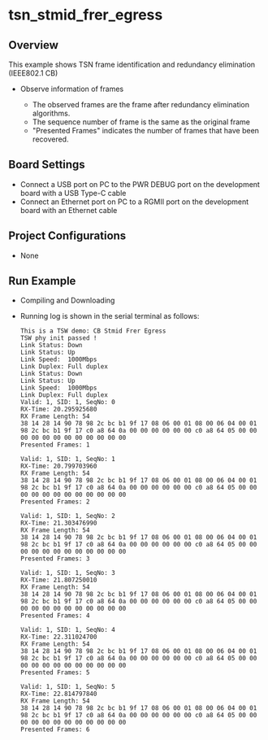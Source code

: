 # tsn_stmid_frer_egress

## Overview

This example shows TSN frame identification and redundancy elimination (IEEE802.1 CB)

- Observe information of frames

  - The observed frames are the frame after redundancy elimination algorithms.
  - The sequence number of frame is the same as the original frame
  - "Presented Frames" indicates the number of frames that have been recovered.



## Board Settings

- Connect a USB port on PC to the PWR DEBUG port on the development board with a USB Type-C cable
- Connect an Ethernet port on PC to a RGMII port on the development board with an Ethernet cable

## Project Configurations

- None

## Run Example

- Compiling and Downloading
- Running log is shown in the serial terminal as follows:

  ```console
  This is a TSW demo: CB Stmid Frer Egress
  TSW phy init passed !
  Link Status: Down
  Link Status: Up
  Link Speed:  1000Mbps
  Link Duplex: Full duplex
  Link Status: Down
  Link Status: Up
  Link Speed:  1000Mbps
  Link Duplex: Full duplex
  Valid: 1, SID: 1, SeqNo: 0
  RX-Time: 20.295925680
  RX Frame Length: 54
  38 14 28 14 90 78 98 2c bc b1 9f 17 08 06 00 01 08 00 06 04 00 01 98 2c bc b1 9f 17 c0 a8 64 0a 00 00 00 00 00 00 c0 a8 64 05 00 00 00 00 00 00 00 00 00 00 00 00
  Presented Frames: 1

  Valid: 1, SID: 1, SeqNo: 1
  RX-Time: 20.799703960
  RX Frame Length: 54
  38 14 28 14 90 78 98 2c bc b1 9f 17 08 06 00 01 08 00 06 04 00 01 98 2c bc b1 9f 17 c0 a8 64 0a 00 00 00 00 00 00 c0 a8 64 05 00 00 00 00 00 00 00 00 00 00 00 00
  Presented Frames: 2

  Valid: 1, SID: 1, SeqNo: 2
  RX-Time: 21.303476990
  RX Frame Length: 54
  38 14 28 14 90 78 98 2c bc b1 9f 17 08 06 00 01 08 00 06 04 00 01 98 2c bc b1 9f 17 c0 a8 64 0a 00 00 00 00 00 00 c0 a8 64 05 00 00 00 00 00 00 00 00 00 00 00 00
  Presented Frames: 3

  Valid: 1, SID: 1, SeqNo: 3
  RX-Time: 21.807250010
  RX Frame Length: 54
  38 14 28 14 90 78 98 2c bc b1 9f 17 08 06 00 01 08 00 06 04 00 01 98 2c bc b1 9f 17 c0 a8 64 0a 00 00 00 00 00 00 c0 a8 64 05 00 00 00 00 00 00 00 00 00 00 00 00
  Presented Frames: 4

  Valid: 1, SID: 1, SeqNo: 4
  RX-Time: 22.311024700
  RX Frame Length: 54
  38 14 28 14 90 78 98 2c bc b1 9f 17 08 06 00 01 08 00 06 04 00 01 98 2c bc b1 9f 17 c0 a8 64 0a 00 00 00 00 00 00 c0 a8 64 05 00 00 00 00 00 00 00 00 00 00 00 00
  Presented Frames: 5

  Valid: 1, SID: 1, SeqNo: 5
  RX-Time: 22.814797840
  RX Frame Length: 54
  38 14 28 14 90 78 98 2c bc b1 9f 17 08 06 00 01 08 00 06 04 00 01 98 2c bc b1 9f 17 c0 a8 64 0a 00 00 00 00 00 00 c0 a8 64 05 00 00 00 00 00 00 00 00 00 00 00 00
  Presented Frames: 6

  ```





